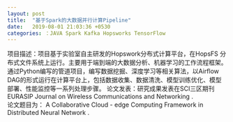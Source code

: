 ```yaml
---
layout: post
title:  "基于Spark的大数据并行计算Pipeline"
date:   2019-08-01 21:03:36 +0530
categories: ：JAVA Spark Kafka Hopsworks TensorFlow 
---
```

项目描述：项目基于实验室自主研发的Hopswork分布式计算平台，在HopsFS 分布式文件系统上运行。主要用于端到端的大数据分析、机器学习的工作流程框架。 通过Python编写的管道项目，编写数据挖掘、深度学习等相关算法，以Airflow DAG的形式运行在计算平台上，包括数据收集、数据清洗、模型训练优化、模型部署、性能监控等一系列处理步骤。 
论文发表：研究成果发表在SCI三区期刊 EURASIP Journal on Wireless Communications and Networking .           
论文题目为： A Collaborative Cloud - edge Computing Framework in Distributed Neural Network .

